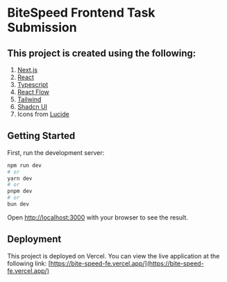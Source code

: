 # BiteSpeed Frontend Task Submission

## This project is created using the following:

1. [Next.js](https://nextjs.org/)
2. [React](https://react.dev/)
3. [Typescript](https://www.typescriptlang.org/)
4. [React Flow](https://reactflow.dev/)
5. [Tailwind](https://tailwindcss.com/)
6. [Shadcn UI](https://ui.shadcn.com/)
7. Icons from [Lucide](https://lucide.dev/)

## Getting Started

First, run the development server:

```bash
npm run dev
# or
yarn dev
# or
pnpm dev
# or
bun dev
```

Open [http://localhost:3000](http://localhost:3000) with your browser to see the result.

## Deployment

This project is deployed on Vercel. You can view the live application at the following link:
[https://bite-speed-fe.vercel.app/](https://bite-speed-fe.vercel.app/)
